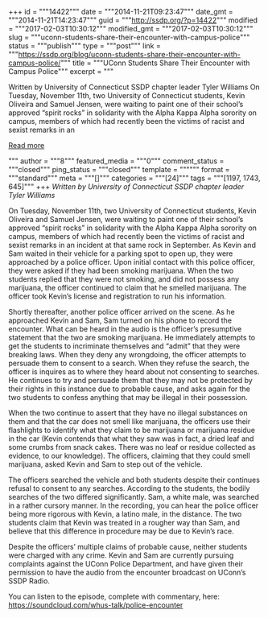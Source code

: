 +++
id = """14422"""
date = """2014-11-21T09:23:47"""
date_gmt = """2014-11-21T14:23:47"""
guid = """http://ssdp.org/?p=14422"""
modified = """2017-02-03T10:30:12"""
modified_gmt = """2017-02-03T10:30:12"""
slug = """uconn-students-share-their-encounter-with-campus-police"""
status = """publish"""
type = """post"""
link = """https://ssdp.org/blog/uconn-students-share-their-encounter-with-campus-police/"""
title = """UConn Students Share Their Encounter with Campus Police"""
excerpt = """<p>Written by University of Connecticut SSDP chapter leader Tyler Williams On Tuesday, November 11th, two University of Connecticut students, Kevin Oliveira and Samuel Jensen, were waiting to paint one of their school’s approved “spirit rocks” in solidarity with the Alpha Kappa Alpha sorority on campus, members of which had recently been the victims of racist and sexist remarks in an</p>
<div class="h10"></div>
<p><a class="more-link2 flat" href="https://ssdp.org/blog/uconn-students-share-their-encounter-with-campus-police/">Read more</a></p>
"""
author = """8"""
featured_media = """0"""
comment_status = """closed"""
ping_status = """closed"""
template = """"""
format = """standard"""
meta = """[]"""
categories = """[24]"""
tags = """[1197, 1743, 645]"""
+++
<em>Written by University of Connecticut SSDP chapter leader Tyler Williams</em>

On Tuesday, November 11th, two University of Connecticut students, Kevin Oliveira and Samuel Jensen, were waiting to paint one of their school’s approved “spirit rocks” in solidarity with the Alpha Kappa Alpha sorority on campus, members of which had recently been the victims of racist and sexist remarks in an incident at that same rock in September.
As Kevin and Sam waited in their vehicle for a parking spot to open up, they were approached by a police officer. Upon initial contact with this police officer, they were asked if they had been smoking marijuana. When the two students replied that they were not smoking, and did not possess any marijuana, the officer continued to claim that he smelled marijuana. The officer took Kevin’s license and registration to run his information.

Shortly thereafter, another police officer arrived on the scene. As he approached Kevin and Sam, Sam turned on his phone to record the encounter. What can be heard in the audio is the officer’s presumptive statement that the two are smoking marijuana. He immediately attempts to get the students to incriminate themselves and “admit” that they were breaking laws. When they deny any wrongdoing, the officer attempts to persuade them to consent to a search. When they refuse the search, the officer is inquires as to where they heard about not consenting to searches. He continues to try and persuade them that they may not be protected by their rights in this instance due to probable cause, and asks again for the two students to confess anything that may be illegal in their possession.

When the two continue to assert that they have no illegal substances on them and that the car does not smell like marijuana, the officers use their flashlights to identify what they claim to be marijuana or marijuana residue in the car (Kevin contends that what they saw was in fact, a dried leaf and some crumbs from snack cakes. There was no leaf or residue collected as evidence, to our knowledge). The officers, claiming that they could smell marijuana, asked Kevin and Sam to step out of the vehicle.

The officers searched the vehicle and both students despite their continues refusal to consent to any searches. According to the students, the bodily searches of the two differed significantly. Sam, a white male, was searched in a rather cursory manner. In the recording, you can hear the police officer being more rigorous with Kevin, a latino male, in the distance. The two students claim that Kevin was treated in a rougher way than Sam, and believe that this difference in procedure may be due to Kevin’s race.

Despite the officers’ multiple claims of probable cause, neither students were charged with any crime. Kevin and Sam are currently pursuing complaints against the UConn Police Department, and have given their permission to have the audio from the encounter broadcast on UConn’s SSDP Radio.

You can listen to the episode, complete with commentary, here: <a href="https://soundcloud.com/whus-talk/police-encounter" target="_blank">https://soundcloud.com/whus-talk/police-encounter</a>

